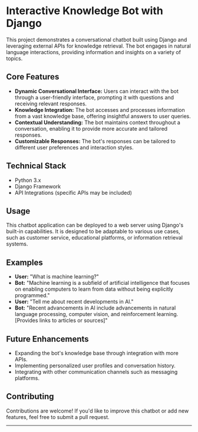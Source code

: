 # Interactive Knowledge Bot with Django

This project demonstrates a conversational chatbot built using Django and leveraging external APIs for knowledge retrieval. The bot engages in natural language interactions, providing information and insights on a variety of topics.


## Core Features

- **Dynamic Conversational Interface:**  Users can interact with the bot through a user-friendly interface, prompting it with questions and receiving relevant responses.
- **Knowledge Integration:**  The bot accesses and processes information from a vast knowledge base, offering insightful answers to user queries. 
- **Contextual Understanding:**  The bot maintains context throughout a conversation, enabling it to provide more accurate and tailored responses.
- **Customizable Responses:**  The bot's responses can be tailored to different user preferences and interaction styles. 


## Technical Stack

- Python 3.x
- Django Framework 
- API Integrations (specific APIs may be included)


## Usage

This chatbot application can be deployed to a web server using Django's built-in capabilities. It is designed to be adaptable to various use cases, such as customer service, educational platforms, or information retrieval systems.


## Examples

- **User:** "What is machine learning?"
- **Bot:** "Machine learning is a subfield of artificial intelligence that focuses on enabling computers to learn from data without being explicitly programmed."
- **User:** "Tell me about recent developments in AI."
- **Bot:** "Recent advancements in AI include advancements in natural language processing, computer vision, and reinforcement learning. [Provides links to articles or sources]"

## Future Enhancements

- Expanding the bot's knowledge base through integration with more APIs.
- Implementing personalized user profiles and conversation history.
- Integrating with other communication channels such as messaging platforms.


## Contributing

Contributions are welcome! If you'd like to improve this chatbot or add new features, feel free to submit a pull request.


---
